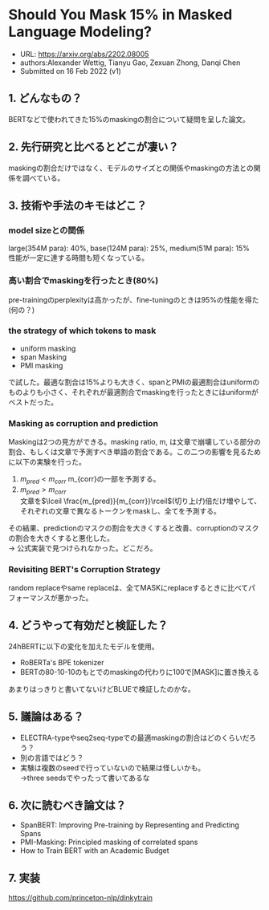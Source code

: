 # Should You Mask 15% in Masked Language Modeling?

* URL: https://arxiv.org/abs/2202.08005
* authors:Alexander Wettig, Tianyu Gao, Zexuan Zhong, Danqi Chen
* Submitted on 16 Feb 2022 (v1)

## 1. どんなもの？
BERTなどで使われてきた15%のmaskingの割合について疑問を呈した論文。

## 2. 先行研究と比べるとどこが凄い？  
maskingの割合だけではなく、モデルのサイズとの関係やmaskingの方法との関係を調べている。

## 3. 技術や手法のキモはどこ？
### model sizeとの関係
large(354M para): 40%, base(124M para): 25%, medium(51M para): 15%  
性能が一定に達する時間も短くなっている。

### 高い割合でmaskingを行ったとき(80%)
pre-trainingのperplexityは高かったが、fine-tuningのときは95%の性能を得た(何の？)

### the strategy of which tokens to mask
* uniform masking
* span Masking
* PMI masking  
  
で試した。最適な割合は15%よりも大きく、spanとPMIの最適割合はuniformのものよりも小さく、それぞれが最適割合でmaskingを行ったときにはuniformがベストだった。

### Masking as corruption and prediction
Maskingは2つの見方ができる。masking ratio, m, は文章で崩壊している部分の割合、もしくは文章で予測すべき単語の割合である。この二つの影響を見るために以下の実験を行った。
1. $m_{pred} < m_{corr}$
   m_{corr}の一部を予測する。
2. $m_{pred} > m_{corr}$  
   文章を$\lceil \frac{m_{pred}}{m_{corr}}\rceil$(切り上げ)倍だけ増やして、それぞれの文章で異なるトークンをmaskし、全てを予測する。

その結果、predictionのマスクの割合を大きくすると改善、corruptionのマスクの割合を大きくすると悪化した。  
-> 公式実装で見つけられなかった。どこだろ。

### Revisiting BERT's Corruption Strategy
random replaceやsame replaceは、全てMASKにreplaceするときに比べてパフォーマンスが悪かった。

## 4. どうやって有効だと検証した？
24hBERTに以下の変化を加えたモデルを使用。
* RoBERTa's BPE tokenizer
* BERTの80-10-10のもとでのmaskingの代わりに100で[MASK]に置き換える

あまりはっきりと書いてないけどBLUEで検証したのかな。

## 5. 議論はある？
* ELECTRA-typeやseq2seq-typeでの最適maskingの割合はどのくらいだろう？
* 別の言語ではどう？
* 実験は複数のseedで行っていないので結果は怪しいかも。  
->three seedsでやったって書いてあるな


## 6. 次に読むべき論文は？
* SpanBERT: Improving Pre-training by Representing and Predicting Spans
* PMI-Masking: Principled masking of correlated spans
* How to Train BERT with an Academic Budget
## 7. 実装
https://github.com/princeton-nlp/dinkytrain